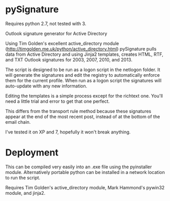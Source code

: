 pySignature
===========
Requires python 2.7, not tested with 3.

Outlook signature generator for Active Directory

Using Tim Golden's excellent active_directory module (http://timgolden.me.uk/python/active_directory.html) pySignature
pulls data from Active Directory and using Jinja2 templates, creates HTML, RTF, and TXT Outlook signatures for 2003, 2007, 2010,
and 2013.

The script is designed to be run as a logon script in the netlogon folder. It will generate the signatures and edit the registry
to automatically enforce them for the current profile. When run as a logon script the signatures will auto-update with any new
information.

Editing the templates is a simple process except for the richtext one. You'll need a little trial and error to get that one perfect.

This differs from the transport rule method because these signatures appear at the end of the most recent post,
instead of at the bottom of the email chain.

I've tested it on XP and 7, hopefully it won't break anything.

Deployment
===========

This can be compiled very easily into an .exe file using the pyinstaller module. Alternatively portable python can be installed in a
network location to run the script.

Requires Tim Golden's active_directory module, Mark Hammond's pywin32 module, and jinja2.